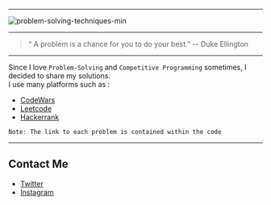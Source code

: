 -----------
![problem-solving-techniques-min](https://user-images.githubusercontent.com/49293816/189393444-8398352c-eee7-46e7-87a0-be69df5928d1.jpg)


-----------

> “ A problem is a chance for you to do your best.” -- Duke Ellington

-----------

Since I love ```Problem-Solving``` and ```Competitive Programming``` sometimes, I decided to share my solutions. <br />
I use many platforms such as :
* [CodeWars](https://www.codewars.com/)
* [Leetcode](https://www.leetcode.com/)
* [Hackerrank](https://www.hackerrank.com/)

```Note: The link to each problem is contained within the code```

-----------

## Contact Me

* [Twitter][_1]
* [Instagram][_2]

[_1]: https://twitter.com/amait0u
[_2]: https://www.instagram.com/amait0u
